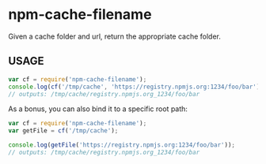 # npm-cache-filename

Given a cache folder and url, return the appropriate cache folder.








<extoc></extoc>

## USAGE

```javascript
var cf = require('npm-cache-filename');
console.log(cf('/tmp/cache', 'https://registry.npmjs.org:1234/foo/bar'));
// outputs: /tmp/cache/registry.npmjs.org_1234/foo/bar
```

As a bonus, you can also bind it to a specific root path:

```javascript
var cf = require('npm-cache-filename');
var getFile = cf('/tmp/cache');

console.log(getFile('https://registry.npmjs.org:1234/foo/bar'));
// outputs: /tmp/cache/registry.npmjs.org_1234/foo/bar
```
